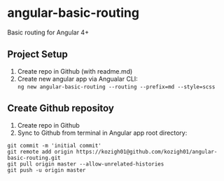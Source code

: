 # angular-basic-routing
Basic routing for Angular 4+
## Project Setup
1. Create repo in Github (with readme.md)
2. Create new angular app via Angualar CLI:  
`ng new angular-basic-routing --routing --prefix=md --style=scss`
## Create Github repositoy
1. Create repo in Github
2. Sync to Github from terminal in Angular app root directory:  
```
git commit -m 'initial commit'
git remote add origin https://kozigh01@github.com/kozigh01/angular-basic-routing.git
git pull origin master --allow-unrelated-histories
git push -u origin master
```
